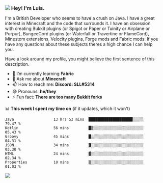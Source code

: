 <h3 style="margin: auto;"><img src="https://avatars.githubusercontent.com/u/39528861?s=48&v=4" ></img> Hey! I'm Luis.</h3>

I'm a British Developer who seems to have a crush on Java. I have a great interest in Minecraft and the code that surrounds it. I have an obsession with creating Bukkit plugins (or Spigot or Paper or Tuinity or Airplane or Purpur), BungeeCord plugins (or Waterfall or Travertine or FlameCord), Minestom extensions, Velocity plugins, Forge mods and Fabric mods. If you have any questions about these subjects theres a high chance I can help you.
  
Have a look around my profile, you might believe the first sentence of this description.

- 🌱 I’m currently learning **Fabric**
- 💬 Ask me about **Minecraft**
- 📫 How to reach me: **Discord: SLL#5314**
- 😄 Pronouns: **he/they**
- ⚡ Fun fact: **There are too many Bukkit forks**

📊 **This week I spent my time on** (if it updates, which it won't)
<!--START_SECTION:waka-->

```text
Java                  13 hrs 53 mins  ████████████████████░░░░░   79.47 %
Kotlin                56 mins         █▒░░░░░░░░░░░░░░░░░░░░░░░   05.43 %
Groovy                45 mins         █░░░░░░░░░░░░░░░░░░░░░░░░   04.31 %
JSON                  34 mins         ▓░░░░░░░░░░░░░░░░░░░░░░░░   03.30 %
HTML                  24 mins         ▓░░░░░░░░░░░░░░░░░░░░░░░░   02.34 %
Properties            10 mins         ▒░░░░░░░░░░░░░░░░░░░░░░░░   01.03 %
```

<!--END_SECTION:waka-->

<a href="https://sllcoding.dev"><img src="https://github-readme-stats.vercel.app/api?username=SLLCoding&show_icons=true&theme=great-gatsby" /></a>
